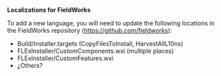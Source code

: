 **Localizations for FieldWorks**

To add a new language, you will need to update the following locations in the FieldWorks repository (https://github.com/fieldworks):
- Build/Installer.targets (CopyFilesToInstall, HarvestAllL10ns)
- FLExInstaller/CustomComponents.wxi (multiple places)
- FLExInstaller/CustomFeatures.wxi
- ¿Others?
